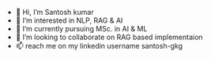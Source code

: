 - 👋 Hi, I’m Santosh kumar
- 👀 I’m interested in NLP, RAG & AI
- 🌱 I’m currently pursuing MSc. in AI & ML
- 💞️ I’m looking to collaborate on RAG based implementaion
- 📫 reach me on my linkedin username santosh-gkg


<!---
santosh-gkg/santosh-gkg is a ✨ special ✨ repository because its `README.md` (this file) appears on your GitHub profile.
You can click the Preview link to take a look at your changes.
--->
